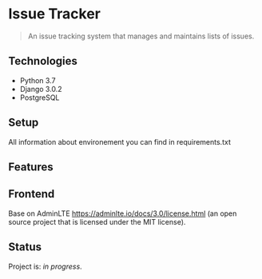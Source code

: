 # Issue Tracker
> An issue tracking system that manages and maintains lists of issues.

## Technologies
* Python 3.7
* Django 3.0.2
* PostgreSQL


## Setup
All information about environement you can find in requirements.txt

## Features

## Frontend
Base on AdminLTE https://adminlte.io/docs/3.0/license.html (an open source project that is licensed under the MIT license).


## Status
Project is: _in progress_.

